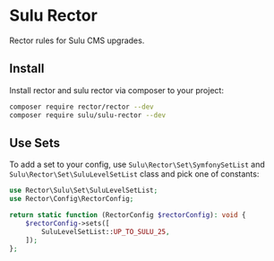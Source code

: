 # Sulu Rector

Rector rules for Sulu CMS upgrades.

## Install

Install rector and sulu rector via composer to your project:

```bash
composer require rector/rector --dev
composer require sulu/sulu-rector --dev
```

## Use Sets

To add a set to your config, use `Sulu\Rector\Set\SymfonySetList` and `Sulu\Rector\Set\SuluLevelSetList`
class and pick one of constants:

```php
use Rector\Sulu\Set\SuluLevelSetList;
use Rector\Config\RectorConfig;

return static function (RectorConfig $rectorConfig): void {
    $rectorConfig->sets([
        SuluLevelSetList::UP_TO_SULU_25,
    ]);
};
```
